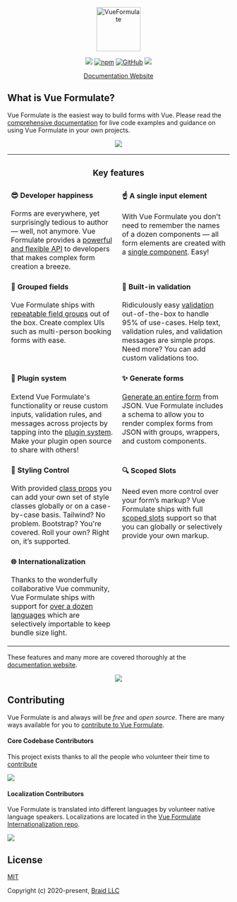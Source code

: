 <p align="center"><a href="https://vueformulate.com" target="_blank" rel="noopener noreferrer"><img width="100" src="https://assets.wearebraid.com/vue-formulate/logo.png" alt="VueFormulate"></a></p>

<p align="center">
  <a href="https://travis-ci.org/wearebraid/vue-formulate"><img src="https://travis-ci.org/wearebraid/vue-formulate.svg?branch=master"></a>
  <a href="https://www.npmjs.com/package/@braid/vue-formulate"><img alt="npm" src="https://img.shields.io/npm/v/@braid/vue-formulate"></a>
  <a href="https://github.com/wearebraid/vue-formulate"><img alt="GitHub" src="https://img.shields.io/github/license/wearebraid/vue-formulate"></a>
  <a href=""><img src="https://img.badgesize.io/wearebraid/vue-formulate/master/dist/formulate.esm.js.svg?compression=gzip&label=gzip"></a>
</p>

<p align="center">
  <a href="https://vueformulate.com">Documentation Website</a>
</p>

## What is Vue Formulate?

Vue Formulate is the easiest way to build forms with Vue. Please read the [comprehensive documentation](https://vueformulate.com) for live code examples and guidance on using Vue Formulate in your own projects.

<p align="center"><a href="https://vueformulate.com"><img src="https://assets.wearebraid.com/vue-formulate/read-the-docs.png" /></a></p>


<table style="width: 100%;">
	<tr>
		<th colspan="2">
			<h3>Key features</h3>
		</th>
	<tr>
	<tr>
		<td style="width: 50%; vertical-align: top;">
			<h4 style="margin-top: 0.25em">😎 Developer happiness</h4>
			<p>Forms are everywhere, yet surprisingly tedious to author — well, not anymore. Vue Formulate provides a <a href="https://vueformulate.com/guide/inputs/#all-options">powerful and flexible API</a> to developers that makes complex form creation a breeze.</p>
		</td>
		<td style="width: 50%; vertical-align: top;">
			<h4 style="margin-top: 0.25em;">☝️ A single input element</h4>
			<p>With Vue Formulate you don't need to remember the names of a dozen components — all form elements are created with a <a href="https://vueformulate.com/guide/#inputs">single component</a>. Easy!</p>
		</td>
	</tr>
	<tr>
		<td style="width: 50%; vertical-align: top;">
			<h4 style="margin-top: 0.25em">💪 Grouped fields</h4>
			<p>Vue Formulate ships with <a href="https://vueformulate.com/guide/inputs/types/group/#repeatable-groups">repeatable field groups</a> out of the box. Create complex UIs such as multi-person booking forms with ease.</p>
		</td>
		<td style="width: 50%; vertical-align: top;">
			<h4 style="margin-top: 0.25em;">🎯 Built-in validation</h4>
			<p>Ridiculously easy <a href="https://vueformulate.com/guide/validation">validation</a> out-of-the-box to handle 95% of use-cases. Help text, validation rules, and validation messages are simple props. Need more? You can add custom validations too.</p>
		</td>
	</tr>
	<tr>
		<td style="width: 50%; vertical-align: top;">
			<h4 style="margin-top: 0.25em">🔌 Plugin system</h4>
			<p>Extend Vue Formulate's functionality or reuse custom inputs, validation rules, and messages across projects by tapping into the <a href="https://vueformulate.com/guide/plugins/#creating-a-new-plugin">plugin system</a>. Make your plugin open source to share with others!</p>
		</td>
		<td style="width: 50%; vertical-align: top;">
			<h4 style="margin-top: 0.25em;">✨ Generate forms</h4>
			<p><a href="https://vueformulate.com/guide/forms/#generating-forms">Generate an entire form</a> from JSON. Vue Formulate includes a schema to allow you to render complex forms from JSON with groups, wrappers, and custom components.</p>
		</td>
	</tr>
  <tr>
		<td style="width: 50%; vertical-align: top;">
			<h4 style="margin-top: 0.25em">🎨 Styling Control</h4>
			<p>With provided <a href="https://vueformulate.com/guide/theming/customizing-classes/">class props</a> you can add your own set of style classes globally or on a case-by-case basis. Tailwind? No problem. Bootstrap? You're covered. Roll your own? Right on, it’s supported.</p>
		</td>
		<td style="width: 50%; vertical-align: top;">
			<h4 style="margin-top: 0.25em;">🔍 Scoped Slots</h4>
			<p>Need even more control over your form’s markup? Vue Formulate ships with full <a href="https://vueformulate.com/guide/inputs/slots/">scoped slots</a> support so that you can globally or selectively provide your own markup.</p>
		</td>
	</tr>
  <tr>
		<td style="width: 50%; vertical-align: top;">
			<h4 style="margin-top: 0.25em">🌐 Internationalization</h4>
			<p>Thanks to the wonderfully collaborative Vue community, Vue Formulate ships with support for <a href="https://vueformulate.com/guide/internationalization/">over a dozen languages</a> which are selectively importable to keep bundle size light.</p>
		</td>
		<td style="width: 50%; vertical-align: top;">
		</td>
	</tr>
</table>


These features and many more are covered thoroughly at the [documentation website](https://vueformulate.com).

<p align="center"><a href="https://vueformulate.com"><img src="https://assets.wearebraid.com/vue-formulate/read-the-docs.png" /></a></p>


## Contributing
Vue Formulate is and always will be _free_ and _open source_. There are many ways available for you to [contribute to Vue Formulate](https://vueformulate.com/guide/contributing/).

#### Core Codebase Contributors

This project exists thanks to all the people who volunteer their time to [contribute](https://vueformulate.com/guide/contributing/)

<a href="https://github.com/wearebraid/vue-formulate/graphs/contributors"><img src="https://contributors-img.web.app/image?repo=wearebraid/vue-formulate" /></a>

#### Localization Contributors

Vue Formulate is translated into different languages by volunteer native language speakers. Localizations are located in the [Vue Formulate Internationalization repo](https://github.com/wearebraid/vue-formulate-i18n).

<a href="https://github.com/wearebraid/vue-formulate-i18n/graphs/contributors"><img src="https://contributors-img.web.app/image?repo=wearebraid/vue-formulate-i18n" /></a>

## License

[MIT](https://opensource.org/licenses/MIT)

Copyright (c) 2020-present, [Braid LLC](https://www.wearebraid.com/)